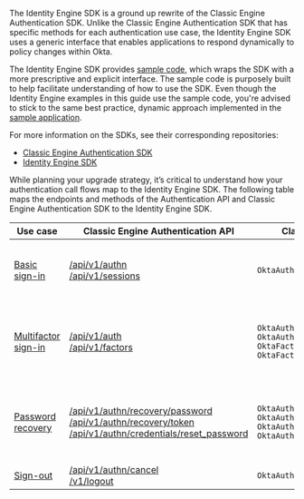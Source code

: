 
The Identity Engine SDK is a ground up rewrite of the Classic Engine Authentication SDK. Unlike the Classic Engine Authentication SDK that has specific methods for each authentication use case, the Identity Engine SDK uses a generic interface that enables applications to respond dynamically to policy changes within Okta.

The Identity Engine SDK provides [sample code](https://github.com/okta/okta-idx-swift/tree/master/Samples/Signin%20Samples), which wraps the SDK with a more prescriptive and explicit interface. The sample code is purposely built to help facilitate understanding of how to use the SDK. Even though the Identity Engine examples in this guide use the sample code, you're advised to stick to the same best practice, dynamic approach implemented in the [sample application](https://github.com/okta/okta-idx-swift/tree/master/Samples/EmbeddedAuthWithSDKs).

For more information on the SDKs, see their corresponding repositories:

* [Classic Engine Authentication SDK](https://github.com/okta/okta-auth-swift)
* [Identity Engine SDK](https://github.com/okta/okta-idx-swift)

While planning your upgrade strategy, it’s critical to understand how your authentication call flows map to the Identity Engine SDK. The following table maps the endpoints and methods of the Authentication API and Classic Engine Authentication SDK to the Identity Engine SDK.

|Use case | Classic Engine Authentication API | Classic Engine Authentication SDK     |   Identity Engine SDK      |
| ----------------------- | ------------------------------ | -----------------------------------| ------------- |
|[Basic sign-in](#map-basic-sign-in-code-to-the-identity-engine-sdk)| [/api/v1/authn](/docs/references/api/authn/)<br>[/api/v1/sessions](/docs/references/api/sessions/#create-session-with-a-session-token)| `OktaAuthSdk.authenticate` | **Sample code methods**<br>`BasicLogin.login`<br>**SDK methods**<br>`IDXClient.start`<br>`Remediation.resume`<br>`Remediation.proceed`|
|[Multifactor sign-in](#map-mfa-code-to-the-identity-engine-sdk)| [/api/v1/auth](/docs/references/api/authn/)<br>[/api/v1/factors](/docs/references/api/factors/#get-started-with-the-factors-api)| `OktaAuthSdk.authenticate`<br>`OktaAuthStatusFactorRequired.selectFactor`<br>`OktaFactorOther.verify`<br>`OktaFactorSms.verify`| **Sample code methods**<br>`MultifactorLogin.login`<br>`MultifactorLogin.select`<br>`MultifactorLogin.verify`<br>**SDK methods**<br>`IDXClient.start`<br>`Remediation.resume`<br>`Remediation.proceed`|
|[Password recovery](#map-password-recovery-code-to-the-identity-engine-sdk)| [/api/v1/authn/recovery/password](docs/reference/api/authn/#forgot-password)<br>[/api/v1/authn/recovery/token](/docs/references/api/authn/#verify-recovery-token)<br>[/api/v1/authn/credentials/reset_password](/docs/references/api/authn/#reset-password) |`OktaAuthSdk.recoverPassword`<br>`OktaAuthStatusRecoveryChallenge.verifyFactor`<br>`OktaAuthStatusRecovery.recoveryQuestion`<br>`OktaAuthStatusPasswordReset.resetPassword` | **Sample code methods**<br>`MultifactorLogin.resetPassword`<br>`MultifactorLogin.select`<br>`MultifactorLogin.verify`<br>**SDK methods**<br>`IDXClient.start`<br>`Remediation.resume`<br>`Remediation.proceed`|
|[Sign-out](#map-basic-sign-out-code-to-the-identity-engine-sdk)|[/api/v1/authn/cancel](https://developer.okta.com/docs/references/api/authn/#cancel-transaction)<br>[/v1/logout](https://developer.okta.com/docs/references/api/oidc/#logout) | `OktaAuthStatus.cancel` | **SDK methods**<br>`token.revoke`|
